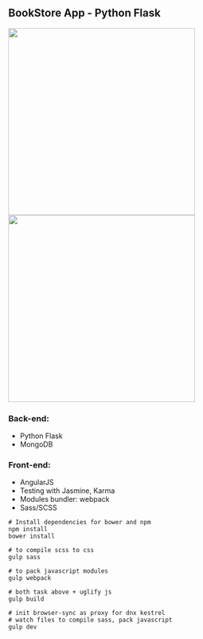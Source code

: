 ## BookStore App - Python Flask


<img src="https://github.com/nguymin4/BookLibrary/blob/master/docs/img/ss1.jpg" height="375px" />
<img src="https://github.com/nguymin4/BookLibrary/blob/master/docs/img/ss3.jpg" height="375px" />
<br/>

### Back-end:
- Python Flask
- MongoDB

### Front-end:
- AngularJS
- Testing with Jasmine, Karma
- Modules bundler: webpack
- Sass/SCSS

```
# Install dependencies for bower and npm
npm install
bower install

# to compile scss to css
gulp sass

# to pack javascript modules
gulp webpack

# both task above + uglify js
gulp build

# init browser-sync as proxy for dnx kestrel
# watch files to compile sass, pack javascript
gulp dev
```
